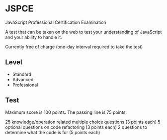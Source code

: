 # JSPCE
JavaScript Professional Certification Examination 

A test that can be taken on the web to test your understanding of JavaScript and your ability to handle it.

Currently free of charge (one-day interval required to take the test)

## Level

- Standard
- Advanced
- Professional
## Test

Maximum score is 100 points.
The passing line is 75 points.

25 knowledge/operation related multiple choice questions (3 points each)
5 optional questions on code refactoring (3 points each)
2 questions to determine what the code is for (5 points each)

